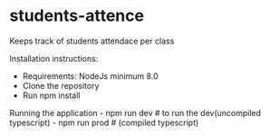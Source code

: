 # students-attence
Keeps track of students attendace per class 

Installation instructions:
   - Requirements:  NodeJs minimum 8.0
   - Clone the repository 
   - Run npm install

Running the application 
    - npm run dev # to run the dev(uncompiled typescript)
    - npm run prod # (compiled typescript)